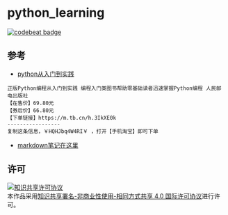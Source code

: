 # python_learning

[![codebeat badge](https://codebeat.co/badges/bf3900ea-462e-4f15-bf8a-aec678a07223)](https://codebeat.co/projects/github-com-chenboshuo-python_learning-master)

## 参考
- [python从入门到实践](https://m.tb.cn/h.3IkXE0k)


```
正版Python编程从入门到实践 编程入门类图书帮助零基础读者迅速掌握Python编程 人民邮电出版社
【在售价】69.80元
【券后价】66.80元
【下单链接】https://m.tb.cn/h.3IkXE0k
-----------------
复制这条信息，￥HQHJbq4W4RI￥ ，打开【手机淘宝】即可下单
```

- [markdown笔记在这里](https://github.com/chenboshuo/python_learning/wiki)

## 许可
<a rel="license" href="http://creativecommons.org/licenses/by-nc-sa/4.0/"><img alt="知识共享许可协议" style="border-width:0" src="https://i.creativecommons.org/l/by-nc-sa/4.0/88x31.png" /></a><br />本作品采用<a rel="license" href="http://creativecommons.org/licenses/by-nc-sa/4.0/">知识共享署名-非商业性使用-相同方式共享 4.0 国际许可协议</a>进行许可。
